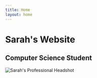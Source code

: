 ```yaml
---
title: Home
layout: home
---
```


# Sarah's Website
## Computer Science Student

![Sarah's Professional Headshot]()

